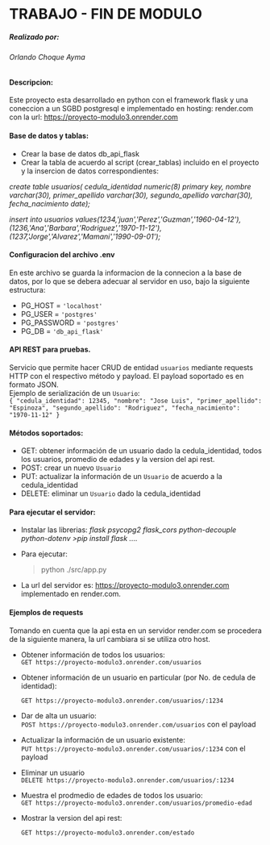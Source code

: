 # TRABAJO  - FIN DE MODULO

##### Realizado por: 
###### *Orlando Choque Ayma*
#### Descripcion:
Este proyecto esta desarrollado en python con el framework flask y una coneccion a un SGBD postgresql e implementado en hosting: render.com con la url:
https://proyecto-modulo3.onrender.com

#### Base de datos y tablas:

* Crear la base de datos db_api_flask
* Crear la tabla de acuerdo al script (crear_tablas) incluido en el proyecto y la insercion de datos correspondientes:


*create table usuarios(
cedula_identidad numeric(8) primary key,
nombre varchar(30),
primer_apellido varchar(30),
segundo_apellido varchar(30),
fecha_nacimiento date);*

*insert into usuarios values(1234,'juan','Perez','Guzman','1960-04-12'),
(1236,'Ana','Barbara','Rodriguez','1970-11-12'),
(1237,'Jorge','Alvarez','Mamani','1990-09-01');*

#### Configuracion del archivo .env

En este archivo se guarda la informacion de la connecion a la base de datos, por lo que se debera adecuar al servidor en uso, bajo la siguiente estructura:

* PG_HOST = `'localhost'`
* PG_USER = `'postgres'`
* PG_PASSWORD = `'postgres'`
* PG_DB = `'db_api_flask'`




#### API REST para pruebas.  
Servicio que permite hacer CRUD de entidad `usuarios` mediante requests HTTP con el respectivo método y payload.
El payload soportado es en formato JSON.  
Ejemplo de serialización de un `Usuario`:  
``
{
    "cedula_identidad": 12345,
    "nombre": "Jose Luis",
    "primer_apellido": "Espinoza",
    "segundo_apellido": "Rodriguez",
    "fecha_nacimiento": "1970-11-12"
}
``

#### Métodos soportados:
* GET: obtener información de un usuario dado la cedula_identidad, todos los usuarios, promedio de edades y la version del api rest. 
* POST: crear un nuevo `Usuario`
* PUT: actualizar la información de un `Usuario` de acuerdo a la cedula_identidad
* DELETE: eliminar un `Usuario` dado la cedula_identidad

#### Para ejecutar el servidor:
* Instalar las librerias:
  *flask
psycopg2
flask_cors
python-decouple 
python-dotenv*
*>pip install flask ....*
* Para ejecutar:
  >python ./src/app.py
    
* La url del servidor es:
   https://proyecto-modulo3.onrender.com implementado en render.com.
   
#### Ejemplos  de requests
Tomando en cuenta que la api esta en un servidor render.com se procedera de la siguiente manera, la url cambiara si se utiliza otro host.
* Obtener información de todos los usuarios:  
`GET https://proyecto-modulo3.onrender.com/usuarios` 

* Obtener información de un usuario  en particular (por No. de cedula de identidad): 

    `GET https://proyecto-modulo3.onrender.com/usuarios/:1234` 

* Dar de alta un usuario:  
`POST https://proyecto-modulo3.onrender.com/usuarios` 
con el payload

* Actualizar la información de un usuario existente:  
`PUT https://proyecto-modulo3.onrender.com/usuarios/:1234` 
con el payload 

* Eliminar un usuario  
`DELETE https://proyecto-modulo3.onrender.com/usuarios/:1234`

* Muestra el  prodmedio de edades de todos los usuario:  
`GET https://proyecto-modulo3.onrender.com/usuarios/promedio-edad`

* Mostrar la version del api rest:
  
    `GET https://proyecto-modulo3.onrender.com/estado`



